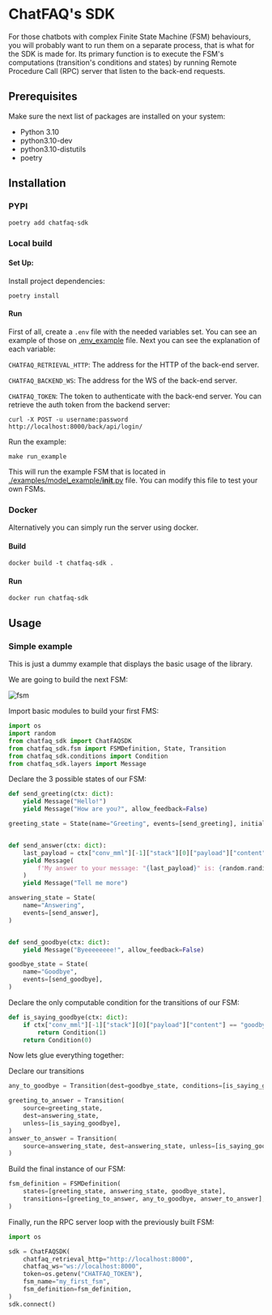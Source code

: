 # ChatFAQ's SDK

For those chatbots with complex Finite State Machine (FSM) behaviours, you will probably want to run them on a separate process, that is what for the SDK is made for. Its primary function is to execute the FSM's computations (transition's conditions and states) by running Remote Procedure Call (RPC) server that listen to the back-end requests.


## Prerequisites

Make sure the next list of packages are installed on your system:

- Python 3.10
- python3.10-dev
- python3.10-distutils
- poetry

## Installation

### PYPI

    poetry add chatfaq-sdk

### Local build

#### Set Up:

Install project dependencies:

    poetry install

#### Run

First of all, create a `.env` file with the needed variables set. You can see an example of those on [.env_example](.env-template) file. Next you can see the explanation of each variable:

`CHATFAQ_RETRIEVAL_HTTP`: The address for the HTTP of the back-end server.

`CHATFAQ_BACKEND_WS`: The address for the WS of the back-end server.

`CHATFAQ_TOKEN`: The token to authenticate with the back-end server. You can retrieve the auth token from the backend server:

`curl -X POST -u username:password http://localhost:8000/back/api/login/`


Run the example:

    make run_example

This will run the example FSM that is located in [./examples/model_example/__init__.py](./examples/model_example/__init__.py) file. You can modify this file to test your own FSMs.


### Docker

Alternatively you can simply run the server using docker.

#### Build

    docker build -t chatfaq-sdk .

#### Run

    docker run chatfaq-sdk


## Usage

### Simple example

This is just a dummy example that displays the basic usage of the library.

We are going to build the next FSM:

![fsm](../doc/source/_static/images/fsm_diagram.png)

Import basic modules to build your first FMS:

```python
import os
import random
from chatfaq_sdk import ChatFAQSDK
from chatfaq_sdk.fsm import FSMDefinition, State, Transition
from chatfaq_sdk.conditions import Condition
from chatfaq_sdk.layers import Message
```

Declare the 3 possible states of our FSM:

```python
def send_greeting(ctx: dict):
    yield Message("Hello!")
    yield Message("How are you?", allow_feedback=False)

greeting_state = State(name="Greeting", events=[send_greeting], initial=True)


def send_answer(ctx: dict):
    last_payload = ctx["conv_mml"][-1]["stack"][0]["payload"]["content"]
    yield Message(
        f'My answer to your message: "{last_payload}" is: {random.randint(0, 999)}'
    )
    yield Message("Tell me more")

answering_state = State(
    name="Answering",
    events=[send_answer],
)


def send_goodbye(ctx: dict):
    yield Message("Byeeeeeeee!", allow_feedback=False)

goodbye_state = State(
    name="Goodbye",
    events=[send_goodbye],
)

```

Declare the only computable condition for the transitions of our FSM:

```python
def is_saying_goodbye(ctx: dict):
    if ctx["conv_mml"][-1]["stack"][0]["payload"]["content"] == "goodbye":
        return Condition(1)
    return Condition(0)
```

Now lets glue everything together:

Declare our transitions

```python
any_to_goodbye = Transition(dest=goodbye_state, conditions=[is_saying_goodbye])

greeting_to_answer = Transition(
    source=greeting_state,
    dest=answering_state,
    unless=[is_saying_goodbye],
)
answer_to_answer = Transition(
    source=answering_state, dest=answering_state, unless=[is_saying_goodbye]
)
```

Build the final instance of our FSM:

```python
fsm_definition = FSMDefinition(
    states=[greeting_state, answering_state, goodbye_state],
    transitions=[greeting_to_answer, any_to_goodbye, answer_to_answer],
)
```

Finally, run the RPC server loop with the previously built FSM:

```python
import os

sdk = ChatFAQSDK(
    chatfaq_retrieval_http="http://localhost:8000",
    chatfaq_ws="ws://localhost:8000",
    token=os.getenv("CHATFAQ_TOKEN"),
    fsm_name="my_first_fsm",
    fsm_definition=fsm_definition,
)
sdk.connect()
```


